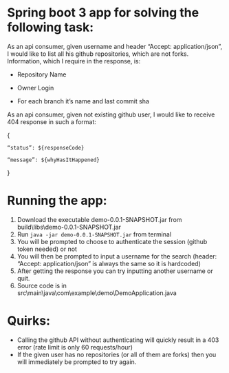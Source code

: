 # Spring boot 3 app for solving the following task:

As an api consumer, given username and header “Accept: application/json”, I would like to list all his github repositories, which are not forks. Information, which I require in the response, is:



* Repository Name

* Owner Login

* For each branch it’s name and last commit sha



As an api consumer, given not existing github user, I would like to receive 404 response in such a format:

{

    “status”: ${responseCode}

    “message”: ${whyHasItHappened}

}

# Running the app:

1. Download the executable demo-0.0.1-SNAPSHOT.jar from build\libs\demo-0.0.1-SNAPSHOT.jar 
2. Run `java -jar demo-0.0.1-SNAPSHOT.jar` from terminal
3. You will be prompted to choose to authenticate the session (github token needed) or not
4. You will then be prompted to input a username for the search (header: “Accept: application/json”  is always the same so it is hardcoded)
5. After getting the response you can try inputting another username or quit.
6. Source code is in src\main\java\com\example\demo\DemoApplication.java 

# Quirks:

* Calling the github API without authenticating will quickly result in a 403 error (rate limit is only 60 requests/hour) 
* If the given user has no repositories (or all of them are forks) then you will immediately be prompted to try again.
